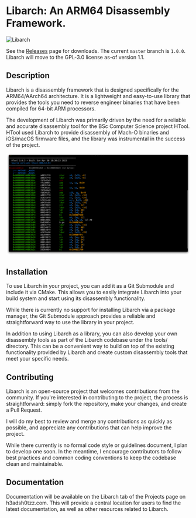 # Libarch: An ARM64 Disassembly Framework.

![Libarch](https://github.com/h3adshotzz/libarch/actions/workflows/main.yml/badge.svg?branch=working)

See the [Releases](https://github.com/h3adshotzz/libarch/releases) page for downloads. The current `master` branch is `1.0.0`. Libarch will move to the GPL-3.0 license as-of version 1.1. 

## Description

Libarch is a disassembly framework that is designed specifically for the ARM64/AArch64 architecture. It is a lightweight and easy-to-use library that provides the tools you need to reverse engineer binaries that have been compiled for 64-bit ARM processors.

The development of Libarch was primarily driven by the need for a reliable and accurate disassembly tool for the BSc Computer Science project HTool. HTool used Libarch to provide disassembly of Mach-O binaries and iOS/macOS firmware files, and the library was instrumental in the success of the project.

![Example of Libarch disassembly output](example.png)

## Installation

To use Libarch in your project, you can add it as a Git Submodule and include it via CMake. This allows you to easily integrate Libarch into your build system and start using its disassembly functionality.

While there is currently no support for installing Libarch via a package manager, the Git Submodule approach provides a reliable and straightforward way to use the library in your project.

In addition to using Libarch as a library, you can also develop your own disassembly tools as part of the Libarch codebase under the tools/ directory. This can be a convenient way to build on top of the existing functionality provided by Libarch and create custom disassembly tools that meet your specific needs.


## Contributing

Libarch is an open-source project that welcomes contributions from the community. If you're interested in contributing to the project, the process is straightforward: simply fork the repository, make your changes, and create a Pull Request.

I will do my best to review and merge any contributions as quickly as possible, and appreciate any contributions that can help improve the project.

While there currently is no formal code style or guidelines document, I plan to develop one soon. In the meantime, I encourage contributors to follow best practices and common coding conventions to keep the codebase clean and maintainable.


## Documentation

Documentation will be available on the Libarch tab of the Projects page on h3adsh0tzz.com. This will provide a central location for users to find the latest documentation, as well as other resources related to Libarch.
